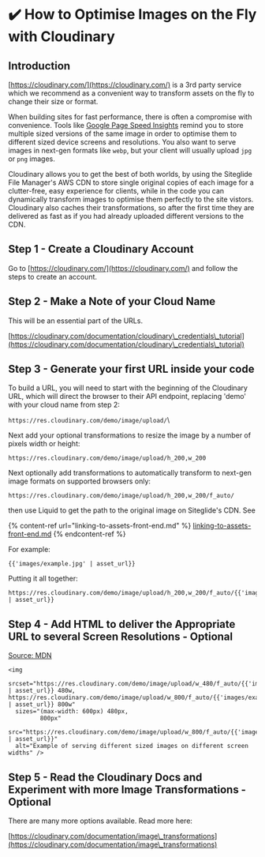 # ✔️ How to Optimise Images on the Fly with Cloudinary

## Introduction

[https://cloudinary.com/](https://cloudinary.com/) is a 3rd party service which we recommend as a convenient way to transform assets on the fly to change their size or format.&#x20;

When building sites for fast performance, there is often a compromise with convenience. Tools like  [Google Page](https://pagespeed.web.dev/)[ Speed Insights](https://pagespeed.web.dev/) remind you to store multiple sized versions of the same image in order to optimise them to different sized device screens and resolutions. You also want to serve images in next-gen formats like `webp`, but your client will usually upload `jpg` or `png` images.&#x20;

Cloudinary allows you to get the best of both worlds, by using the Siteglide File Manager's AWS CDN to store single original copies of each image for a clutter-free, easy experience for clients, while in the code you can dynamically transform images to optimise them perfectly to the site vistors. Cloudinary also caches their transformations, so after the first time they are delivered as fast as if you had already uploaded different versions to the CDN.

## Step 1 - Create a Cloudinary Account

Go to [https://cloudinary.com/](https://cloudinary.com/) and follow the steps to create an account.

## Step 2 - Make a Note of your Cloud Name

This will be an essential part of the URLs.

[https://cloudinary.com/documentation/cloudinary\_credentials\_tutorial](https://cloudinary.com/documentation/cloudinary\_credentials\_tutorial)

## Step 3 - Generate your first URL inside your code

To build a URL, you will need to start with the beginning of the Cloudinary URL, which will direct the browser to their API endpoint, replacing 'demo' with your cloud name from step 2:

`https://res.cloudinary.com/demo/image/upload/`\


Next add your optional transformations to resize the image by a number of pixels width or height:

`https://res.cloudinary.com/demo/image/upload/h_200,w_200`

Next optionally add transformations to automatically transform to next-gen image formats on supported browsers only:

`https://res.cloudinary.com/demo/image/upload/h_200,w_200/f_auto/`

then use Liquid to get the path to the original image on Siteglide's CDN. See&#x20;

{% content-ref url="linking-to-assets-front-end.md" %}
[linking-to-assets-front-end.md](linking-to-assets-front-end.md)
{% endcontent-ref %}

For example:&#x20;

`{{'images/example.jpg' | asset_url}}`

Putting it all together:

```liquid
https://res.cloudinary.com/demo/image/upload/h_200,w_200/f_auto/{{'images/example.jpg' | asset_url}}
```

## Step 4 - Add HTML to deliver the Appropriate URL to several Screen Resolutions - Optional

[Source: MDN](https://developer.mozilla.org/en-US/docs/Learn/HTML/Multimedia\_and\_embedding/Responsive\_images)

```liquid
<img
  srcset="https://res.cloudinary.com/demo/image/upload/w_480/f_auto/{{'images/example.jpg' | asset_url}} 480w, https://res.cloudinary.com/demo/image/upload/w_800/f_auto/{{'images/example.jpg' | asset_url}} 800w"
  sizes="(max-width: 600px) 480px,
         800px"
  src="https://res.cloudinary.com/demo/image/upload/w_800/f_auto/{{'images/example.jpg' | asset_url}}"
  alt="Example of serving different sized images on different screen widths" />
```

## Step 5 - Read the Cloudinary Docs and Experiment with more Image Transformations - Optional

There are many more options available. Read more here:

[https://cloudinary.com/documentation/image\_transformations](https://cloudinary.com/documentation/image\_transformations)



